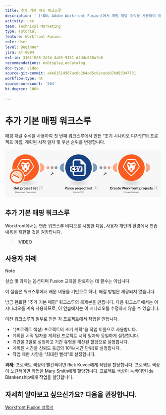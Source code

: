 ```yaml
---
title: 추가 기본 매핑 워크스루
description: ' [!DNL Adobe Workfront Fusion]에서 매핑 패널 수식을 사용하여 이전에 만든 시나리오에서 일부 프로젝트 필드를 변경합니다.'
activity: use
team: Technical Marketing
type: Tutorial
feature: Workfront Fusion
role: User
level: Beginner
jira: KT-9004
exl-id: 3161f088-2d94-4a05-9151-d4ddc638afb0
recommendations: noDisplay,noCatalog
doc-type: video
source-git-commit: a4e61514567ac8c2b4ad5c9ecacb87bd83947731
workflow-type: ht
source-wordcount: '264'
ht-degree: 100%

---
```


# 추가 기본 매핑 워크스루

매핑 패널 수식을 사용하여 첫 번째 워크스루에서 만든 “초기 시나리오 디자인”의 프로젝트 이름, 계획된 시작 일자 및 우선 순위를 변경합니다.

![Fusion 시나리오의 이미지](assets/understand-the-basics-1.png)

## 추가 기본 매핑 워크스루

Workfront에서는 연습 워크스루 비디오를 시청한 다음, 사용자 개인의 환경에서 연습 내용을 재현할 것을 권장합니다.

>[!VIDEO](https://video.tv.adobe.com/v/335264/?quality=12&learn=on)


## 사용자 차례

>[!NOTE]
>
>실습 및 과제는 옵션이며 Fusion 교육을 완료하는 데 필수는 아닙니다.

이 실습은 워크스루에서 배운 내용을 기반으로 하나, 해결 방법은 제공되지 않습니다.

방금 완료한 “추가 기본 매핑” 워크스루의 복제본을 만듭니다. 다음 워크스루에서는 이 시나리오를 계속 사용하므로, 이 연습에서는 이 시나리오를 수정하지 않을 수 있습니다.

이전 워크스루의 일부로 만든 각 프로젝트에서 작업을 만듭니다.

* “(프로젝트 색상) 프로젝트의 초기 계획”을 작업 이름으로 사용합니다.
* 계획된 시작 일자를 계획된 프로젝트 시작 일자와 동일하게 설정합니다.
* 기간을 3일로 설정하고 기간 유형을 계산된 할당으로 설정합니다.
* 계획된 시간을 신뢰도 등급의 10%(시간 단위)로 설정합니다.
* 작업 제한 사항을 “최대한 빨리”로 설정합니다.

**과제:** 프로젝트 색상이 빨간색이면 Rick Kuvec에게 작업을 할당합니다. 프로젝트 색상이 노란색이면 작업을 Mary Smith에게 할당합니다. 프로젝트 색상이 녹색이면 Ida Blankenship에게 작업을 할당합니다.

## 자세히 알아보고 싶으신가요? 다음을 권장합니다.

[Workfront Fusion 설명서](https://experienceleague.adobe.com/docs/workfront/using/adobe-workfront-fusion/workfront-fusion-2.html?lang=ko-KR)

